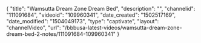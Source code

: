 {
    "title": "Wamsutta Dream Zone Dream Bed",
    "description": "",
    "channelid": "111091684",
    "videoid": "109960341",
    "date_created": "1502517169",
    "date_modified": "1504049173",
    "type": "captivate",
    "layout": "channelVideo",
    "url": "\/bbbusa-latest-videos\/wamsutta-dream-zone-dream-bed-2-notes\/111091684-109960341"
}
